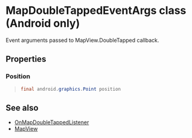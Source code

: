 
# MapDoubleTappedEventArgs class (Android only)

Event arguments passed to MapView.DoubleTapped callback.

## Properties

### Position

>```java
> final android.graphics.Point position
>```

## See also

* [OnMapDoubleTappedListener](OnMapDoubleTappedListener.md)
* [MapView](../MapView.md)